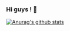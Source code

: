 ### Hi guys ! 👋

[![Anurag's github stats](https://github-readme-stats.vercel.app/api?username=zhijiejia)](https://github.com/anuraghazra/github-readme-stats)

<!--
**zhijiejia/zhijiejia** is a ✨ _special_ ✨ repository because its `README.md` (this file) appears on your GitHub profile.

Here are some ideas to get you started:

- 🔭 I’m currently working on ...
- 🌱 I’m currently learning ...
- 👯 I’m looking to collaborate on ...
- 🤔 I’m looking for help with ...
- 💬 Ask me about ...
- 📫 How to reach me: ...
- 😄 Pronouns: ...
- ⚡ Fun fact: ...
-->
